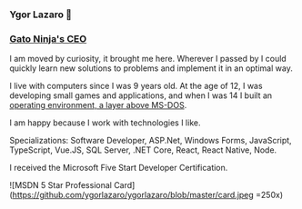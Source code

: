 ### Ygor Lazaro 👋
### [Gato Ninja's CEO](http://www.gatoninja.com.br)

I am moved by curiosity, it brought me here. Wherever I passed by I could quickly learn new solutions to problems and implement it in an optimal way. 

I live with computers since I was 9 years old. At the age of 12, I was developing small games and applications, and when I was 14 I built an [operating environment, a layer above MS-DOS](https://github.com/ygorlazaro/osb).

I am happy because I work with technologies I like.

Specializations: Software Developer, ASP.Net, Windows Forms, JavaScript, TypeScript, Vue.JS, SQL Server, .NET Core, React, React Native, Node. 

I received the Microsoft Five Start Developer Certification.

![MSDN 5 Star Professional Card](https://github.com/ygorlazaro/ygorlazaro/blob/master/card.jpeg =250x)